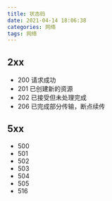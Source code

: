```yaml
---
title: 状态码
date: 2021-04-14 18:06:38
categories: 网络
tags: 网络
---
```


## 2xx

- 200 请求成功
- 201 已创建新的资源
- 202 已接受但未处理完成
- 206 已完成部分传输，断点续传

## 5xx

- 500
- 501
- 502
- 503
- 504
- 505
- 516
